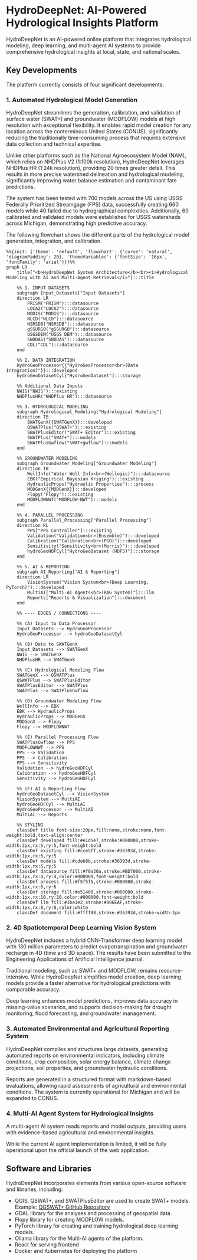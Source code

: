 # HydroDeepNet: AI-Powered Hydrological Insights Platform

HydroDeepNet is an AI-powered online platform that integrates hydrological modeling, deep learning, and multi-agent AI systems to provide comprehensive hydrological insights at local, state, and national scales.

## Key Developments

The platform currently consists of four significant developments:

### 1. Automated Hydrological Model Generation

HydroDeepNet streamlines the generation, calibration, and validation of surface water (SWAT+) and groundwater (MODFLOW) models at high resolution with exceptional flexibility. It enables rapid model creation for any location across the conterminous United States (CONUS), significantly reducing the traditionally time-consuming process that requires extensive data collection and technical expertise.

Unlike other platforms such as the National Agroecosystem Model (NAM), which relies on NHDPlus V2 (1:100k resolution), HydroDeepNet leverages NHDPlus HR (1:24k resolution), providing 20 times greater detail. This results in more precise watershed delineation and hydrological modeling, significantly improving water balance estimation and contaminant fate predictions.

The system has been tested with 700 models across the US using USGS Federally Prioritized Streamgage (FPS) data, successfully creating 660 models while 40 failed due to hydrographical complexities. Additionally, 60 calibrated and validated models were established for USGS watersheds across Michigan, demonstrating high predictive accuracy.

The following flowchart shows the different parts of the hydrological model generation, integration, and calibration.

```mermaid
%%{init: {'theme': 'default', 'flowchart': {'curve': 'natural', 'diagramPadding': 20}, 'themeVariables': {'fontSize': '16px', 'fontFamily': 'arial'}}}%%
graph LR
    title["<b>HydroDeepNet System Architecture</b><br><i>Hydrological Modeling with AI and Multi-Agent Retrieval</i>"]:::title

    %% 1. INPUT DATASETS
    subgraph Input_Datasets["Input Datasets"]
    direction LR
        PRISM("PRISM"):::datasource
        LOCA2("LOCA2"):::datasource
        MODIS("MODIS"):::datasource
        NLCD("NLCD"):::datasource
        NSRSDB("NSRSDB"):::datasource
        gSSURGO("gSSURGO"):::datasource
        USGSDEM("USGS DEM"):::datasource
        SNODAS("SNODAS"):::datasource
        CDL("CDL"):::datasource
    end

    %% 2. DATA INTEGRATION
    HydroGeoProcessor{{"HydroGeoProcessor<br>(Data Integration)"}}:::developed
    hydroGeoDatasetCyl["HydroGeoDataset"]:::storage

    %% Additional Data Inputs
    NWIS("NWIS"):::existing
    NHDPlusHR("NHDPlus HR"):::datasource

    %% 3. HYDROLOGICAL MODELING
    subgraph Hydrological_Modeling["Hydrological Modeling"]
    direction TB
        SWATGenX{{SWATGenX}}:::developed
        QSWATPlus("QSWAT+"):::existing
        SWATPlusEditor("SWAT+ Editor"):::existing
        SWATPlus("SWAT+"):::models
        SWATPlusGwflow("SWAT+gwflow"):::models
    end

    %% GROUNDWATER MODELING
    subgraph Groundwater_Modeling["Groundwater Modeling"]
    direction TB
        WellInfo("Water Well Info<br>(Wellogic)"):::datasource
        EBK("Empirical Bayesian Kriging"):::existing
        HydraulicProps("Hydraulic Properties"):::process
        MODGenX{{MODGenX}}:::developed
        Flopy("Flopy"):::existing
        MODFLOWNWT("MODFLOW-NWT"):::models
    end

    %% 4. PARALLEL PROCESSING
    subgraph Parallel_Processing["Parallel Processing"]
    direction RL
        PPS["PPS Controller"]:::existing
        Validation("Validation<br>(Ensemble)"):::developed
        Calibration("Calibration<br>(PSO)"):::developed
        Sensitivity("Sensitivity<br>(Morris)"):::developed
        hydroGeoHDFCyl["HydroGeoDataset (HDF5)"]:::storage
    end

    %% 5. AI & REPORTING
    subgraph AI_Reporting["AI & Reporting"]
    direction LR
        VisionSystem("Vision System<br>(Deep Learning, PyTorch)"):::developed
        MultiAI["Multi-AI Agents<br>(RAG System)"]:::llm
        Reports["Reports & Visualization"]:::document
    end

    %% ---- EDGES / CONNECTIONS ----

    %% (A) Input to Data Processor
    Input_Datasets --> HydroGeoProcessor
    HydroGeoProcessor --> hydroGeoDatasetCyl

    %% (B) Data to SWATGenX
    Input_Datasets --> SWATGenX
    NWIS --> SWATGenX
    NHDPlusHR --> SWATGenX

    %% (C) Hydrological Modeling Flow
    SWATGenX --> QSWATPlus
    QSWATPlus --> SWATPlusEditor
    SWATPlusEditor --> SWATPlus
    SWATPlus --> SWATPlusGwflow

    %% (D) Groundwater Modeling Flow
    WellInfo --> EBK
    EBK --> HydraulicProps
    HydraulicProps --> MODGenX
    MODGenX --> Flopy
    Flopy --> MODFLOWNWT

    %% (E) Parallel Processing Flow
    SWATPlusGwflow --> PPS
    MODFLOWNWT --> PPS
    PPS --> Validation
    PPS --> Calibration
    PPS --> Sensitivity
    Validation --> hydroGeoHDFCyl
    Calibration --> hydroGeoHDFCyl
    Sensitivity --> hydroGeoHDFCyl

    %% (F) AI & Reporting Flow
    hydroGeoDatasetCyl --> VisionSystem
    VisionSystem --> MultiAI
    hydroGeoHDFCyl --> MultiAI
    HydroGeoProcessor --> MultiAI
    MultiAI --> Reports

    %% STYLING
    classDef title font-size:20px,fill:none,stroke:none,font-weight:bold,text-align:center
    classDef developed fill:#e1d5e7,stroke:#000000,stroke-width:2px,rx:5,ry:5,font-weight:bold
    classDef existing fill:#cce5ff,stroke:#36393d,stroke-width:1px,rx:5,ry:5
    classDef models fill:#cdeb8b,stroke:#36393d,stroke-width:1px,rx:5,ry:5
    classDef datasource fill:#f0a30a,stroke:#BD7000,stroke-width:1px,rx:4,ry:4,color:#000000,font-weight:bold
    classDef process fill:#f5f5f5,stroke:#000000,stroke-width:1px,rx:6,ry:6
    classDef storage fill:#e51400,stroke:#000000,stroke-width:1px,rx:10,ry:10,color:#000000,font-weight:bold
    classDef llm fill:#1ba1e2,stroke:#006EAF,stroke-width:1px,rx:8,ry:8,color:white
    classDef document fill:#ffff88,stroke:#36393d,stroke-width:1px
```

### 2. 4D Spatiotemporal Deep Learning Vision System

HydroDeepNet includes a hybrid CNN-Transformer deep learning model with 130 million parameters to predict evapotranspiration and groundwater recharge in 4D (time and 3D space). The results have been submitted to the Engineering Applications of Artificial Intelligence journal.

Traditional modeling, such as SWAT+ and MODFLOW, remains resource-intensive. While HydroDeepNet simplifies model creation, deep learning models provide a faster alternative for hydrological predictions with comparable accuracy.

Deep learning enhances model predictions, improves data accuracy in missing-value scenarios, and supports decision-making for drought monitoring, flood forecasting, and groundwater management.

### 3. Automated Environmental and Agricultural Reporting System

HydroDeepNet compiles and structures large datasets, generating automated reports on environmental indicators, including climate conditions, crop composition, solar energy balance, climate change projections, soil properties, and groundwater hydraulic conditions.

Reports are generated in a structured format with markdown-based evaluations, allowing rapid assessments of agricultural and environmental conditions. The system is currently operational for Michigan and will be expanded to CONUS.

### 4. Multi-AI Agent System for Hydrological Insights

A multi-agent AI system reads reports and model outputs, providing users with evidence-based agricultural and environmental insights.

While the current AI agent implementation is limited, it will be fully operational upon the official launch of the web application.

## Software and Libraries

HydroDeepNet incorporates elements from various open-source software and libraries, including:

*   QGIS, QSWAT+, and SWATPlusEditor are used to create SWAT+ models. Example: [QGSWAT+ GitHub Repository](https://github.com/swat-model/QSWATPlus)
*   GDAL library for the analyses and processing of geospatial data.
*   Flopy library for creating MODFLOW models.
*   PyTorch library for creating and training hydrological deep learning models.
*   Ollama library for the Multi-AI agents of the platform.
*   React for serving frontend
*   Docker and Kubernetes for deploying the platform
